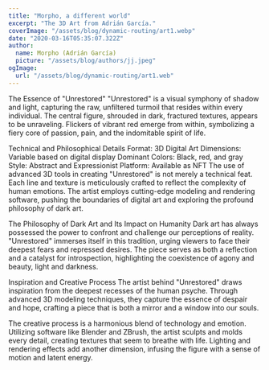 ```yaml
---
title: "Morpho, a different world"
excerpt: "The 3D Art from Adrián García."
coverImage: "/assets/blog/dynamic-routing/art1.webp"
date: "2020-03-16T05:35:07.322Z"
author:
  name: Morpho (Adrián García)
  picture: "/assets/blog/authors/jj.jpeg"
ogImage:
  url: "/assets/blog/dynamic-routing/art1.web"
---
```


The Essence of "Unrestored"
"Unrestored" is a visual symphony of shadow and light, capturing the raw, unfiltered turmoil that resides within every individual. The central figure, shrouded in dark, fractured textures, appears to be unraveling. Flickers of vibrant red emerge from within, symbolizing a fiery core of passion, pain, and the indomitable spirit of life.

Technical and Philosophical Details
Format: 3D Digital Art
Dimensions: Variable based on digital display
Dominant Colors: Black, red, and gray
Style: Abstract and Expressionist
Platform: Available as NFT
The use of advanced 3D tools in creating "Unrestored" is not merely a technical feat. Each line and texture is meticulously crafted to reflect the complexity of human emotions. The artist employs cutting-edge modeling and rendering software, pushing the boundaries of digital art and exploring the profound philosophy of dark art.

The Philosophy of Dark Art and Its Impact on Humanity
Dark art has always possessed the power to confront and challenge our perceptions of reality. "Unrestored" immerses itself in this tradition, urging viewers to face their deepest fears and repressed desires. The piece serves as both a reflection and a catalyst for introspection, highlighting the coexistence of agony and beauty, light and darkness.

Inspiration and Creative Process
The artist behind "Unrestored" draws inspiration from the deepest recesses of the human psyche. Through advanced 3D modeling techniques, they capture the essence of despair and hope, crafting a piece that is both a mirror and a window into our souls.

The creative process is a harmonious blend of technology and emotion. Utilizing software like Blender and ZBrush, the artist sculpts and molds every detail, creating textures that seem to breathe with life. Lighting and rendering effects add another dimension, infusing the figure with a sense of motion and latent energy.